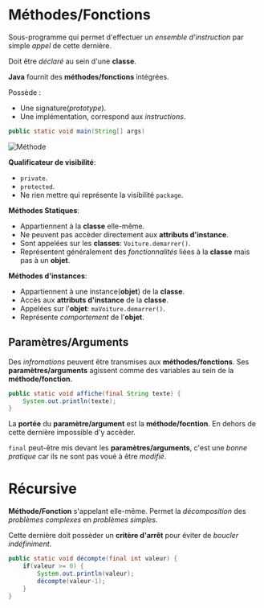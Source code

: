 # Méthodes/Fonctions
Sous-programme qui permet d'effectuer un _ensemble d'instruction_ par simple _appel_ de cette dernière.

Doit être _déclaré_ au sein d'une __classe__.

__Java__ fournit des __méthodes/fonctions__ intégrées.

Possède :
- Une signature(_prototype_).
- Une implémentation, correspond aux _instructions_.
```java
public static void main(String[] args)
```
![Méthode](méthode.png)

__Qualificateur de visibilité__:
- `private`.
- `protected`.
- Ne rien mettre qui représente la visibilité `package`.

__Méthodes Statiques__:
- Appartiennent à la __classe__ elle-même.
- Ne peuvent pas accèder directement aux __attributs d'instance__.
- Sont appelées sur les __classes__: `Voiture.demarrer()`.
- Représentent généralement des _fonctionnalités_ liées à la __classe__ mais pas à un __objet__.

__Méthodes d'instances__:
- Appartiennent à une instance(__objet__) de la __classe__.
- Accès aux __attributs d'instance__ de la __classe__.
- Appelées sur l'__objet__: `maVoiture.demarrer()`.
- Représente _comportement_ de l'__objet__.


## Paramètres/Arguments
Des _infromations_ peuvent être transmises aux __méthodes/fonctions__. Ses __paramètres/arguments__ agissent comme des variables au sein de la __méthode/fonction__.
```java
public static void affiche(final String texte) {
    System.out.println(texte);
}
```
La __portée__ du __paramètre/argument__ est la __méthode/focntion__. En dehors de cette dernière impossible d'y accèder.

`final` peut-être mis devant les __paramètres/arguments__, c'est une _bonne pratique_ car ils ne sont pas voué à être _modifié_.


# Récursive
__Méthode/Fonction__ s'appelant elle-même. Permet la _décomposition_ des _problèmes complexes_ en _problèmes simples_.

Cette dernière doit possèder un __critère d'arrêt__ pour éviter de _boucler indéfiniment_.
```java
public static void décompte(final int valeur) {
    if(valeur >= 0) {
        System.out.println(valeur);
        décompte(valeur-1);
    }
}
```
